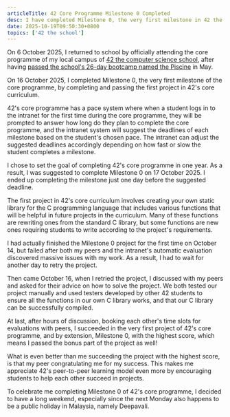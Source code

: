 ```yaml
---
articleTitle: 42 Core Programme Milestone 0 Completed
desc: I have completed Milestone 0, the very first milestone in 42 the computer science school's core curriculum.
date: 2025-10-19T09:50:30+0800
topics: ['42 the school']
---
```

On 6 October 2025, I returned to school by officially attending the core programme of my local campus of [42 the computer science school](/topics/42-the-school/), after having [passed the school's 26-day bootcamp named the Piscine](2025-05-16-i-have-passed-42-piscine.md) in May.

On 16 October 2025, I completed Milestone 0, the very first milestone of the core programme, by completing and passing the first project in 42's core curriculum.

42's core programme has a pace system where when a student logs in to the intranet for the first time during the core programme, they will be prompted to answer how long do they plan to complete the core programme, and the intranet system will suggest the deadlines of each milestone based on the student's chosen pace. The intranet can adjust the suggested deadlines accordingly depending on how fast or slow the student completes a milestone.

I chose to set the goal of completing 42's core programme in one year. As a result, I was suggested to complete Milestone 0 on 17 October 2025. I ended up completing the milestone just one day before the suggested deadline.

The first project in 42's core curriculum involves creating your own static library for the C programming language that includes various functions that will be helpful in future projects in the curriculum. Many of these functions are rewriting ones from the standard C library, but some functions are new ones requiring students to write according to the project's requirements.

I had actually finished the Milestone 0 project for the first time on October 14, but failed after both my peers and the intranet's automatic evaluation discovered massive issues with my work. As a result, I had to wait for another day to retry the project.

Then came October 16, when I retried the project, I discussed with my peers and asked for their advice on how to solve the project. We both tested our project manually and used testers developed by other 42 students to ensure all the functions in our own C library works, and that our C library can be successfully compiled.

At last, after hours of discussion, booking each other's time slots for evaluations with peers, I succeeded in the very first project of 42's core programme, and by extension, Milestone 0, with the highest score, which means I passed the bonus part of the project as well!

What is even better than me succeeding the project with the highest score, is that my peer congratulating me for my success. This makes me appreciate 42's peer-to-peer learning model even more by encouraging students to help each other succeed in projects.

To celebrate me completing Milestone 0 of 42's core programme, I decided to have a long weekend, especially since the next Monday also happens to be a public holiday in Malaysia, namely Deepavali.
